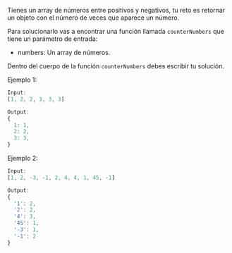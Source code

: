 Tienes un array de números entre positivos y negativos, tu reto es retornar un objeto con el número de veces que aparece un número.

Para solucionarlo vas a encontrar una función llamada `counterNumbers` que tiene un parámetro de entrada:

- numbers: Un array de números.

Dentro del cuerpo de la función `counterNumbers` debes escribir tu solución.

Ejemplo 1:

```js
Input:
[1, 2, 2, 3, 3, 3]

Output:
{
  1: 1,
  2: 2,
  3: 3,
}
```

Ejemplo 2:

```js
Input:
[1, 2, -3, -1, 2, 4, 4, 1, 45, -1]

Output:
{
  '1': 2,
  '2': 2,
  '4': 3,
  '45': 1,
  '-3': 1,
  '-1': 2
}
```
